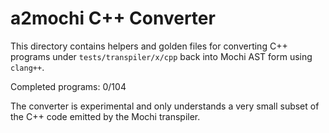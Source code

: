 # a2mochi C++ Converter

This directory contains helpers and golden files for converting C++ programs under
`tests/transpiler/x/cpp` back into Mochi AST form using `clang++`.

Completed programs: 0/104

The converter is experimental and only understands a very small subset of the
C++ code emitted by the Mochi transpiler.
